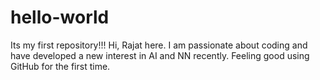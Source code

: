 hello-world
===========


Its my first repository!!!
Hi, Rajat here. I am passionate about coding and have developed a new interest in AI and NN recently.
Feeling good using GitHub for the first time.
